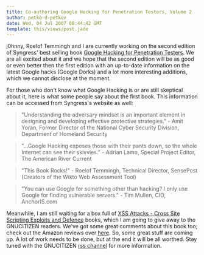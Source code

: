 ```yaml
---
title: Co-authoring Google Hacking for Penetration Testers, Volume 2
author: petko-d-petkov
date: Wed, 04 Jul 2007 08:44:42 GMT
template: this/views/post.jade
---
```


j0hnny, Roelof Temmingh and I are currently working on the second edition of Syngress' best selling book [Google Hacking for Penetration Testers](http://www.syngress.com/catalog/?pid=3150). We are all excited about it and we hope that the second edition will be as good or even better then the first edition with an up-to-date information on the latest Google hacks (Google Dorks) and a lot more interesting additions, which we cannot disclose at the moment.

For those who don't know what Google Hacking is or are still skeptical about it, here is what some people say about the first book. This information can be accessed from Syngress's website as well:

> "Understanding the adversary mindset is an important element in designing and developing effective protective strategies." - Amit Yoran, Former Director of the National Cyber Security Division, Department of Homeland Security

> "...Google Hacking exposes those with their pants down, so the whole Internet can see their skivvies." - Adrian Lamo, Special Project Editor, The American River Current

> "This Book Rocks!" - Roelof Temmingh, Technical Director, SensePost (Creators of the Wikto Web Assessment Tool)

> "You can use Google for something other than hacking? I only use Google for finding vulnerable servers." - Tim Mullen, CIO, AnchorIS.com

Meanwhile, I am still waiting for a box full of [XSS Attacks - Cross Site Scripting Exploits and Defence](/blog/xss-attacks-cross-site-scripting-exploits-and-defence) books, which I am going to give away to the GNUCITIZEN readers. We've got some great comments about this book too; check out the Amazon reviews over [here](http://www.amazon.com/Cross-Site-Scripting-Attacks-Exploits/dp/1597491543/ref=sr_1_1/103-8131239-3320616?ie=UTF8&s=books&qid=1177490664&sr=8-1). So, some great stuff are coming up. A lot of work needs to be done, but at the end it will be all worthed. Stay tuned with the GNUCITIZEN [rss channel](http://www.gnucitizen.org/feed) for more information.
